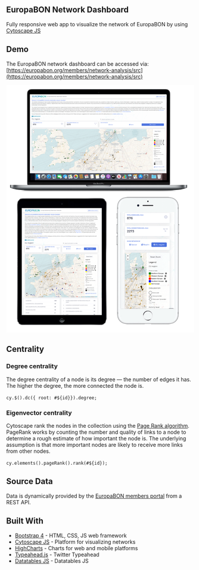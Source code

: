 ## EuropaBON Network Dashboard

Fully responsive web app to visualize the network of EuropaBON by using [Cytoscape JS](https://js.cytoscape.org/)

## Demo

The EuropaBON network dashboard can be accessed via:\
[https://europabon.org/members/network-analysis/src](https://europabon.org/members/network-analysis/src)

![screens](./screens/screens.png)

## Centrality

### Degree centrality
The degree centrality of a node is its degree — the number of edges it has. The higher the degree, the more connected the node is.

`cy.$().dc({ root: #${id}}).degree;`


### Eigenvector centrality
Cytoscape rank the nodes in the collection using the [Page Rank algorithm](https://en.wikipedia.org/wiki/PageRank). PageRank works by counting the number and quality of links to a node to determine a rough estimate of how important the node is. The underlying assumption is that more important nodes are likely to receive more links from other nodes.

`cy.elements().pageRank().rank(#${id});`

## Source Data

Data is dynamically provided by the [EuropaBON members portal](https://europabon.org/members) from a REST API.

## Built With

* [Bootstrap 4](http://getbootstrap.com) - HTML, CSS, JS web framework
* [Cytoscape JS](https://js.cytoscape.org) - Platform for visualizing networks
* [HighCharts](https://www.highcharts.com) - Charts for web and mobile platforms
* [Typeahead.js](https://twitter.github.io/typeahead.js) - Twitter Typeahead
* [Datatables JS](https://datatables.net) - Datatables JS

